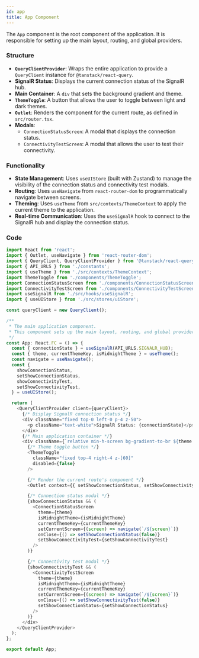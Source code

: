 ```yaml
---
id: app
title: App Component
---
```


The `App` component is the root component of the application. It is responsible for setting up the main layout, routing, and global providers.

### Structure

- **`QueryClientProvider`**: Wraps the entire application to provide a `QueryClient` instance for `@tanstack/react-query`.
- **SignalR Status**: Displays the current connection status of the SignalR hub.
- **Main Container**: A `div` that sets the background gradient and theme.
- **`ThemeToggle`**: A button that allows the user to toggle between light and dark themes.
- **`Outlet`**: Renders the component for the current route, as defined in `src/router.tsx`.
- **Modals**: 
    - `ConnectionStatusScreen`: A modal that displays the connection status.
    - `ConnectivityTestScreen`: A modal that allows the user to test their connectivity.

### Functionality

- **State Management**: Uses `useUIStore` (built with Zustand) to manage the visibility of the connection status and connectivity test modals.
- **Routing**: Uses `useNavigate` from `react-router-dom` to programmatically navigate between screens.
- **Theming**: Uses `useTheme` from `src/contexts/ThemeContext` to apply the current theme to the application.
- **Real-time Communication**: Uses the `useSignalR` hook to connect to the SignalR hub and display the connection status.

### Code

```typescript
import React from 'react';
import { Outlet, useNavigate } from 'react-router-dom';
import { QueryClient, QueryClientProvider } from '@tanstack/react-query';
import { API_URLS } from './constants';
import { useTheme } from './src/contexts/ThemeContext';
import ThemeToggle from './components/ThemeToggle';
import ConnectionStatusScreen from './components/ConnectionStatusScreen';
import ConnectivityTestScreen from './components/ConnectivityTestScreen';
import useSignalR from './src/hooks/useSignalR';
import { useUIStore } from './src/stores/uiStore';

const queryClient = new QueryClient();

/**
 * The main application component.
 * This component sets up the main layout, routing, and global providers.
 */
const App: React.FC = () => {
  const { connectionState } = useSignalR(API_URLS.SIGNALR_HUB);
  const { theme, currentThemeKey, isMidnightTheme } = useTheme();
  const navigate = useNavigate();
  const {
    showConnectionStatus,
    setShowConnectionStatus,
    showConnectivityTest,
    setShowConnectivityTest,
  } = useUIStore();

  return (
    <QueryClientProvider client={queryClient}>
      {/* Display SignalR connection status */}
      <div className="fixed top-0 left-0 p-4 z-50">
        <p className="text-white">SignalR Status: {connectionState}</p>
      </div>
      {/* Main application container */}
      <div className={`relative min-h-screen bg-gradient-to-br ${theme.background}`}>
        {/* Theme toggle button */}
        <ThemeToggle
          className="fixed top-4 right-4 z-[60]"
          disabled={false}
        />

        {/* Render the current route's component */}
        <Outlet context={{ setShowConnectionStatus, setShowConnectivityTest }} />

        {/* Connection status modal */}
        {showConnectionStatus && (
          <ConnectionStatusScreen
            theme={theme}
            isMidnightTheme={isMidnightTheme}
            currentThemeKey={currentThemeKey}
            setCurrentScreen={(screen) => navigate(`/${screen}`)}
            onClose={() => setShowConnectionStatus(false)}
            setShowConnectivityTest={setShowConnectivityTest}
          />
        )}

        {/* Connectivity test modal */}
        {showConnectivityTest && (
          <ConnectivityTestScreen
            theme={theme}
            isMidnightTheme={isMidnightTheme}
            currentThemeKey={currentThemeKey}
            setCurrentScreen={(screen) => navigate(`/${screen}`)}
            onClose={() => setShowConnectivityTest(false)}
            setShowConnectionStatus={setShowConnectionStatus}
          />
        )}
      </div>
    </QueryClientProvider>
  );
};

export default App;
